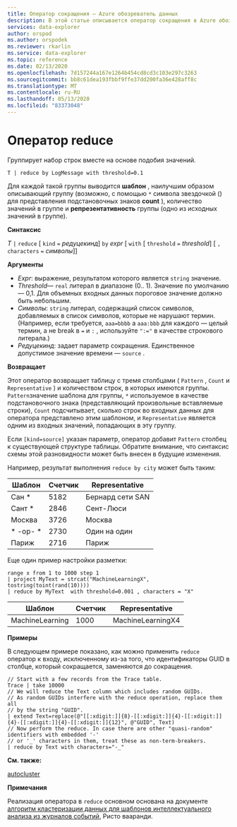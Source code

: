 ```yaml
---
title: Оператор сокращения — Azure обозреватель данных
description: В этой статье описывается оператор сокращения в Azure обозреватель данных.
services: data-explorer
author: orspod
ms.author: orspodek
ms.reviewer: rkarlin
ms.service: data-explorer
ms.topic: reference
ms.date: 02/13/2020
ms.openlocfilehash: 7d157244a167e1264b454cd8cd3c103e297c3263
ms.sourcegitcommit: bb8c61dea193fbbf9ffe37dd200fa36e428aff8c
ms.translationtype: MT
ms.contentlocale: ru-RU
ms.lasthandoff: 05/13/2020
ms.locfileid: "83373048"
---
```

# <a name="reduce-operator"></a>Оператор reduce

Группирует набор строк вместе на основе подобия значений.

```kusto
T | reduce by LogMessage with threshold=0.1
```

Для каждой такой группы выводится **шаблон** , наилучшим образом описывающий группу (возможно, с помощью `*` символа звездочкой () для представления подстановочных знаков **count** ), количество значений в группе и **репрезентативность** группы (одно из исходных значений в группе).

**Синтаксис**

*T* `|` `reduce` [ `kind` `=` *редуцекинд*] `by` *expr* [ `with` [ `threshold` `=` *threshold*] [ `,` `characters` `=` *символы*]]

**Аргументы**

* *Expr*: выражение, результатом которого является `string` значение.
* *Threshold*— `real` литерал в диапазоне (0.. 1). Значение по умолчанию — 0,1. Для объемных входных данных пороговое значение должно быть небольшим. 
* *Символы*: `string` литерал, содержащий список символов, добавляемых в список символов, которые не нарушают термин. (Например, если требуется, `aaa=bbbb` а `aaa:bbb` для каждого — целый термин, а не break в `=` и `:` , используйте `":="` в качестве строкового литерала.)
* *Редуцекинд*: задает параметр сокращения. Единственное допустимое значение времени — `source` .

**Возвращает**

Этот оператор возвращает таблицу с тремя столбцами ( `Pattern` , `Count` и `Representative` ) и количеством строк, в которых имеются группы. `Pattern`значение шаблона для группы, `*` используемое в качестве подстановочного знака (представляющий произвольные вставляемые строки), `Count` подсчитывает, сколько строк во входных данных для оператора представлено этим шаблоном, и `Representative` является одним из входных значений, попадающих в эту группу.

Если `[kind=source]` указан параметр, оператор добавит `Pattern` столбец к существующей структуре таблицы.
Обратите внимание, что синтаксис схемы этой разновидности может быть внесен в будущие изменения.

Например, результат выполнения `reduce by city` может быть таким: 

|Шаблон     |Счетчик |Representative|
|------------|------|--------------|
| Сан *      | 5182 |Бернард сети SAN   |
| Сант *    | 2846 |Сент-Люси    |
| Москва     | 3726 |Москва        |
| \* -ор- \* | 2730 |Один на один  |
| Париж      | 2716 |Париж         |

Еще один пример настройки разметки:

<!-- csl: https://help.kusto.windows.net:443/Samples -->
```kusto
range x from 1 to 1000 step 1
| project MyText = strcat("MachineLearningX", tostring(toint(rand(10))))
| reduce by MyText  with threshold=0.001 , characters = "X" 
```

|Шаблон         |Счетчик|Representative   |
|----------------|-----|-----------------|
|MachineLearning|1000 |MachineLearningX4|

**Примеры**

В следующем примере показано, как можно применить `reduce` оператор к входу, исключенному из-за того, что идентификаторы GUID в столбце, который сокращается, заменяются до сокращения.

```kusto
// Start with a few records from the Trace table.
Trace | take 10000
// We will reduce the Text column which includes random GUIDs.
// As random GUIDs interfere with the reduce operation, replace them all
// by the string "GUID".
| extend Text=replace(@"[[:xdigit:]]{8}-[[:xdigit:]]{4}-[[:xdigit:]]{4}-[[:xdigit:]]{4}-[[:xdigit:]]{12}", @"GUID", Text)
// Now perform the reduce. In case there are other "quasi-random" identifiers with embedded '-'
// or '_' characters in them, treat these as non-term-breakers.
| reduce by Text with characters="-_"
```

**См. также:**

[autocluster](./autoclusterplugin.md)

**Примечания**

Реализация оператора в `reduce` основном основана на документе [алгоритм кластеризации данных для шаблонов интеллектуального анализа из журналов событий](https://ristov.github.io/publications/slct-ipom03-web.pdf), Ристо вааранди.
